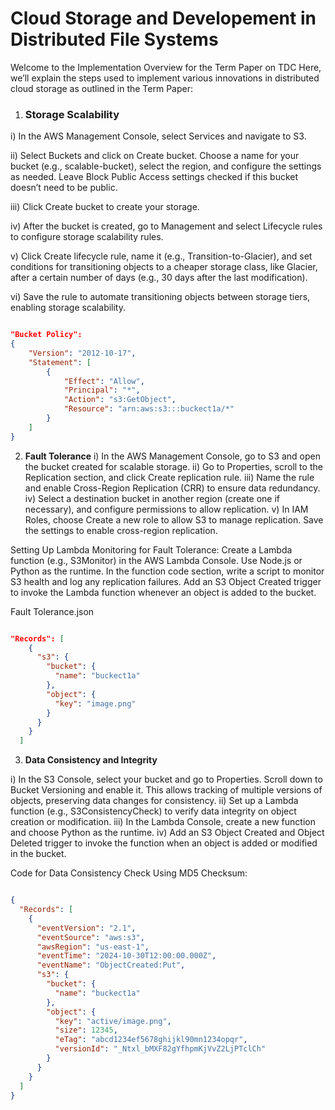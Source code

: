 # **Cloud Storage and Developement in Distributed File Systems**

Welcome to the Implementation Overview for the Term Paper on TDC
Here, we’ll explain the steps used to implement various innovations in distributed cloud storage as outlined in the Term Paper:

1. ### **Storage Scalability**
i) In the AWS Management Console, select Services and navigate to S3. 

ii) Select Buckets and click on Create bucket. Choose a name for your bucket (e.g., scalable-bucket), select the region, and configure the settings as needed. Leave Block Public Access settings checked if this bucket doesn’t need to be public.

iii) Click Create bucket to create your storage.

iv) After the bucket is created, go to Management and select Lifecycle rules to configure storage scalability rules.

v) Click Create lifecycle rule, name it (e.g., Transition-to-Glacier), and set conditions for transitioning objects to a cheaper storage class, like Glacier, after a certain number of days (e.g., 30 days after the last modification).

vi) Save the rule to automate transitioning objects between storage tiers, enabling storage scalability.

```json

"Bucket Policy":
{
    "Version": "2012-10-17",
    "Statement": [
        {
            "Effect": "Allow",
            "Principal": "*",
            "Action": "s3:GetObject",
            "Resource": "arn:aws:s3:::buckect1a/*"
        }
    ]
}

```

2. **Fault Tolerance**
i) In the AWS Management Console, go to S3 and open the bucket created for scalable storage.
ii) Go to Properties, scroll to the Replication section, and click Create replication rule.
iii) Name the rule and enable Cross-Region Replication (CRR) to ensure data redundancy.
iv) Select a destination bucket in another region (create one if necessary), and configure permissions to allow replication.
v) In IAM Roles, choose Create a new role to allow S3 to manage replication. Save the settings to enable cross-region replication.

Setting Up Lambda Monitoring for Fault Tolerance:
Create a Lambda function (e.g., S3Monitor) in the AWS Lambda Console.
Use Node.js or Python as the runtime.
In the function code section, write a script to monitor S3 health and log any replication failures.
Add an S3 Object Created trigger to invoke the Lambda function whenever an object is added to the bucket.

Fault Tolerance.json

```json

"Records": [
    {
      "s3": {
        "bucket": {
          "name": "buckect1a"
        },
        "object": {
          "key": "image.png"
        }
      }
    }
  ]

```


3. **Data Consistency and Integrity**

i) In the S3 Console, select your bucket and go to Properties. Scroll down to Bucket Versioning and enable it. This allows tracking of multiple versions of objects, preserving data changes for consistency.
ii) Set up a Lambda function (e.g., S3ConsistencyCheck) to verify data integrity on object creation or modification.
iii) In the Lambda Console, create a new function and choose Python as the runtime.
iv) Add an S3 Object Created and Object Deleted trigger to invoke the function when an object is added or modified in the bucket.

Code for Data Consistency Check Using MD5 Checksum:
```json

{
  "Records": [
    {
      "eventVersion": "2.1",
      "eventSource": "aws:s3",
      "awsRegion": "us-east-1",
      "eventTime": "2024-10-30T12:00:00.000Z",
      "eventName": "ObjectCreated:Put",
      "s3": {
        "bucket": {
          "name": "buckect1a"
        },
        "object": {
          "key": "active/image.png",
          "size": 12345,
          "eTag": "abcd1234ef5678ghijkl90mn1234opqr",
          "versionId": "_Ntxl_bMXF82gYfhpmKjVvZ2LjPTclCh"
        }
      }
    }
  ]
}

```
